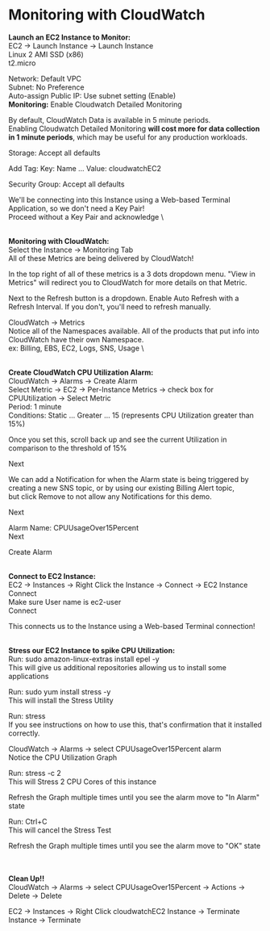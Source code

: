 # Monitoring with CloudWatch

**Launch an EC2 Instance to Monitor:**\
EC2 → Launch Instance → Launch Instance \
Linux 2 AMI SSD (x86) \
t2.micro

Network: Default VPC \
Subnet: No Preference \
Auto-assign Public IP: Use subnet setting (Enable) \
**Monitoring:** Enable Cloudwatch Detailed Monitoring

By default, CloudWatch Data is available in 5 minute periods. \
Enabling Cloudwatch Detailed Monitoring **will cost more for data collection in 1 minute periods**, which may be useful for any production workloads.

Storage: Accept all defaults

Add Tag: Key: Name ... Value: cloudwatchEC2

Security Group: Accept all defaults

We'll be connecting into this Instance using a Web-based Terminal Application, so we don't need a Key Pair! \
Proceed without a Key Pair and acknowledge \

\
**Monitoring with CloudWatch:** \
Select the Instance → Monitoring Tab \
All of these Metrics are being delivered by CloudWatch!

In the top right of all of these metrics is a 3 dots dropdown menu. "View in Metrics" will redirect you to CloudWatch for more details on that Metric.

Next to the Refresh button is a dropdown. Enable Auto Refresh with a Refresh Interval. If you don't, you'll need to refresh manually.

CloudWatch → Metrics \
Notice all of the Namespaces available. All of the products that put info into CloudWatch have their own Namespace. \
ex: Billing, EBS, EC2, Logs, SNS, Usage \

\
**Create CloudWatch CPU Utilization Alarm:** \
CloudWatch → Alarms → Create Alarm \
Select Metric → EC2 → Per-Instance Metrics → check box for CPUUtilization → Select Metric \
Period: 1 minute \
Conditions: Static ... Greater ... 15 (represents CPU Utilization greater than 15%)

Once you set this, scroll back up and see the current Utilization in comparison to the threshold of 15%

Next

We can add a Notification for when the Alarm state is being triggered by creating a new SNS topic, or by using our existing Billing Alert topic, \
but click Remove to not allow any Notifications for this demo.

Next

Alarm Name: CPUUsageOver15Percent \
Next

Create Alarm

\
**Connect to EC2 Instance:** \
EC2 → Instances → Right Click the Instance → Connect → EC2 Instance Connect \
Make sure User name is ec2-user \
Connect

This connects us to the Instance using a Web-based Terminal connection!


\
**Stress our EC2 Instance to spike CPU Utilization:** \
Run: sudo amazon-linux-extras install epel -y \
This will give us additional repositories allowing us to install some applications

Run: sudo yum install stress -y \
This will install the Stress Utility

Run: stress \
If you see instructions on how to use this, that's confirmation that it installed correctly.

CloudWatch → Alarms → select CPUUsageOver15Percent alarm \
Notice the CPU Utilization Graph

Run: stress -c 2 \
This will Stress 2 CPU Cores of this instance

Refresh the Graph multiple times until you see the alarm move to "In Alarm" state 

Run: Ctrl+C \
This will cancel the Stress Test

Refresh the Graph multiple times until you see the alarm move to "OK" state

\
\
**Clean Up!!** \
CloudWatch → Alarms → select CPUUsageOver15Percent → Actions → Delete → Delete

EC2 → Instances → Right Click cloudwatchEC2 Instance → Terminate Instance → Terminate

